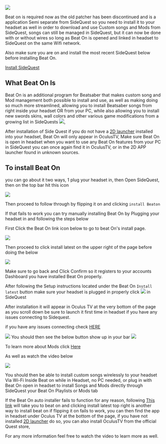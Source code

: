 ![](https://cdn.discordapp.com/attachments/608376262347587595/612334810072875166/Screenshot_993.png)

Beat on is required now as the old patcher has been discontinued and is a application Semi separate from SideQuest so you need to install it to your headset as well in order to download and use Custom songs and Mods from SideQuest, songs can still be managed in SideQuest, but it can now be done with or without wires so long as Beat On is opened and linked in headset to SideQuest on the same Wifi network.

Also make sure you are on and install the most recent SideQuest below before installing Beat On. 

[Install SideQuest](https://sidequestvr.com/#/download)

What Beat On Is
----
Beat On is an additional program for Beatsaber that makes custom song and Mod management both possible to install and use, as well as making doing so much more streamlined, allowing you to install Beatsaber songs from right inside your headset OR from your PC, while also allowing you to install new swords skins, wall colors and other various game modifications from a growing list in SideQuests [![](https://cdn.discordapp.com/attachments/608376262347587595/610263775584714773/Screenshot_1199.png)](https://sidequestvr.com/#/apps/4),

After installation of Side Quest if you do not have a [2D launcher](https://sidequestvr.com/#/app/199) installed into your headset, Beat On will only appear in OculusTV, Make sure Beat On is open in headset when you want to use any Beat On features from your PC in SideQuest you can once again find it in OculusTV, or in the 2D APP launcher found in unknown sources.


To install Beat On
----
you can go about it two ways, 1 plug your headset in, then Open SideQuest, then on the top bar hit this icon 

![](https://cdn.discordapp.com/attachments/608376262347587595/608391608572051457/Screenshot_1076.png)

Then proceed to follow through by flipping it on and clicking `install Beaton`


If that fails to work you can try manually installing Beat On by Plugging your headset in and following the steps below

First Click the Beat On link icon below to go to beat On's install page.

 [![](https://cdn.discordapp.com/attachments/608376262347587595/610258661109006347/Screenshot_1198.png)](https://sidequestvr.com/#/app/14)



Then proceed to click install latest on the upper right of the page before doing the below

![](https://cdn.discordapp.com/attachments/608376262347587595/608385232768335899/Screenshot_1072.png)


Make sure to go back and Click Confirm so it registers to your accounts Dashboard you have installed Beat On properly.


After following the Setup instructions located under the Beat On `Install latest` button make sure your headset is plugged in properly click ![](https://cdn.discordapp.com/attachments/608376262347587595/608391608572051457/Screenshot_1076.png) in SideQuest

After installation it will appear in Oculus TV at the very bottom of the page as you scroll down be sure to launch it first time in headset if you have any issues connecting to Sidequest.


if you have any issues connecting check [HERE](https://github.com/the-expanse/SideQuest/wiki/I-am-having-issues-Connecting-,-what-do-i-do%3F)

![](https://cdn.discordapp.com/attachments/608376262347587595/609093393183932446/Screenshot_1123.png)
You should then see the below button show up in your bar
![](https://cdn.discordapp.com/attachments/608376262347587595/608392290867871756/Screenshot_1077.png)


To learn more about Mods click [Here](https://github.com/the-expanse/SideQuest/wiki/About-Installing-Mods-and-songs-through-SideQuest)

As well as watch the video below

[![](https://cdn.discordapp.com/attachments/608376262347587595/610247583352487936/Screenshot_1191.png)](https://www.youtube.com/watch?v=CPDqrAQWruU&lc=z23ag5ginnfbsl3iq04t1aokgbh5kytwso3tjwfl30kmbk0h00410.1563913415218266) 

You should then be able to install custom songs wirelessly to your headset Via Wi-Fi Inside Beat on while in Headset, no PC needed, or plug in with Beat On open in headset to install Songs and Mods directly through SideQuest your Beat On Playlists or Mods tab


If the Beat On auto installer fails to function for any reason, following [This link](https://sidequestvr.com/#/app/14) will take you to beat on and clicking install latest top right is another way to install beat on if flipping it on fails to work, you can then find the app in headset under Oculus TV at the bottom of the page, if you have not installed [2D launcher](https://sidequestvr.com/#/app/199) do so, you can also install OculusTV from the official Quest store,

For any more information feel free to watch the video to learn more as well.